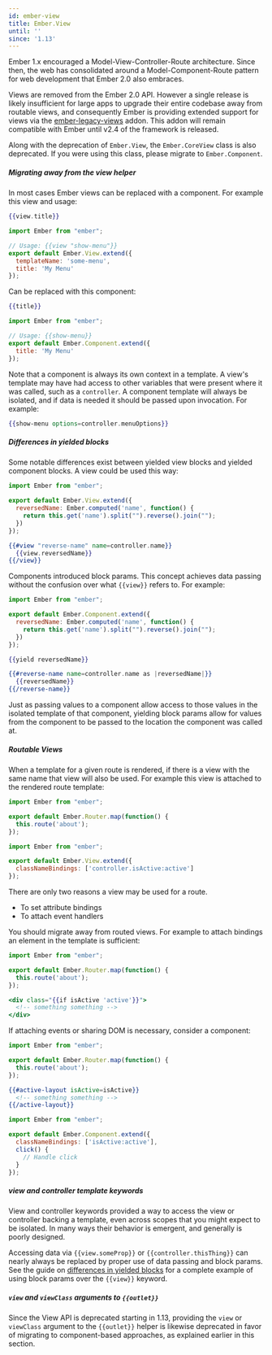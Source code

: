 ```yaml
---
id: ember-view
title: Ember.View
until: ''
since: '1.13'
---
```


Ember 1.x encouraged a Model-View-Controller-Route architecture. Since then,
the web has consolidated around a Model-Component-Route pattern for web
development that Ember 2.0 also embraces.

Views are removed from the Ember 2.0 API. However a single release is likely
insufficient for large apps to upgrade their entire codebase away from routable
views, and consequently Ember is providing extended support for views via the
[ember-legacy-views](https://github.com/emberjs/ember-legacy-views) addon.
This addon will remain compatible with Ember until v2.4 of the framework
is released.

Along with the deprecation of `Ember.View`, the `Ember.CoreView` class is also
deprecated. If you were using this class, please migrate to `Ember.Component`.

##### Migrating away from the view helper

In most cases Ember views can be replaced with a component. For example
this view and usage:

```handlebars {data-filename=app/templates/show-menu.hbs}
{{view.title}}
```

```javascript {data-filename=app/views/show-menu.js}
import Ember from "ember";

// Usage: {{view "show-menu"}}
export default Ember.View.extend({
  templateName: 'some-menu',
  title: 'My Menu'
});
```

Can be replaced with this component:

```handlebars {data-filename=app/templates/components/show-menu.hbs}
{{title}}
```

```javascript {data-filename=app/components/show-menu.js}
import Ember from "ember";

// Usage: {{show-menu}}
export default Ember.Component.extend({
  title: 'My Menu'
});
```

Note that a component is always its own context in a template. A view's template
may have had access to other variables that were present where it was called,
such as a `controller`. A component template will always be isolated, and
if data is needed it should be passed upon invocation. For example:

```handlebars
{{show-menu options=controller.menuOptions}}
```
##### Differences in yielded blocks

Some notable differences exist between yielded view blocks and yielded component
blocks. A view could be used this way:

```javascript {data-filename=app/views/reverse-name.js}
import Ember from "ember";

export default Ember.View.extend({
  reversedName: Ember.computed('name', function() {
    return this.get('name').split("").reverse().join("");
  })
});
```

```handlebars
{{#view "reverse-name" name=controller.name}}
  {{view.reversedName}}
{{/view}}
```

Components introduced block params. This concept achieves data passing
without the confusion over what `{{view}}` refers to. For example:

```javascript {data-filename=app/components/reverse-name.js}
import Ember from "ember";

export default Ember.Component.extend({
  reversedName: Ember.computed('name', function() {
    return this.get('name').split("").reverse().join("");
  })
});
```

```handlebars {data-filename=app/templates/components/reverse-name.hbs}
{{yield reversedName}}
```

```handlebars
{{#reverse-name name=controller.name as |reversedName|}}
  {{reversedName}}
{{/reverse-name}}
```

Just as passing values to a component allow access to those values in the
isolated template of that component, yielding block params allow for values
from the component to be passed to the location the component was called at.

##### Routable Views

When a template for a given route is rendered, if there is a view with the
same name that view will also be used. For example this view is attached
to the rendered route template:

```javascript {data-filename=app/router.js}
import Ember from "ember";

export default Ember.Router.map(function() {
  this.route('about');
});
```

```javascript {data-filename=app/views/about.js}
import Ember from "ember";

export default Ember.View.extend({
  classNameBindings: ['controller.isActive:active']
});
```

There are only two reasons a view may be used for a route.

  * To set attribute bindings
  * To attach event handlers

You should migrate away from routed views. For example to attach
bindings an element in the template is sufficient:

```javascript {data-filename=app/router.js}
import Ember from "ember";

export default Ember.Router.map(function() {
  this.route('about');
});
```

```handlebars {data-filename=app/templates/about.hbs}
<div class="{{if isActive 'active'}}">
  <!-- something something -->
</div>
```

If attaching events or sharing DOM is necessary, consider a component:

```javascript {data-filename=app/router.js}
import Ember from "ember";

export default Ember.Router.map(function() {
  this.route('about');
});
```

```handlebars {data-filename=app/templates/about.hbs}
{{#active-layout isActive=isActive}}
  <!-- something something -->
{{/active-layout}}
```

```javascript {data-filename=app/components/active-layout.js}
import Ember from "ember";

export default Ember.Component.extend({
  classNameBindings: ['isActive:active'],
  click() {
    // Handle click
  }
});
```
##### view and controller template keywords

View and controller keywords provided a way to access the view or controller
backing a template, even across scopes that you might expect to be isolated. In
many ways their behavior is emergent, and generally is poorly designed.

Accessing data via `{{view.someProp}}` or `{{controller.thisThing}}` can
nearly always be replaced by proper use of data passing and block params. See
the guide on [differences in yielded blocks](http://emberjs.com/deprecations/v1.x#toc_differences-in-yielded-blocks)
for a complete example of using block params over the `{{view}}` keyword.


##### `view` and `viewClass` arguments to `{{outlet}}`

Since the View API is deprecated starting in 1.13, providing the `view` or `viewClass` argument to the `{{outlet}}`
helper is likewise deprecated in favor of migrating to component-based approaches, as explained earlier in this
section.